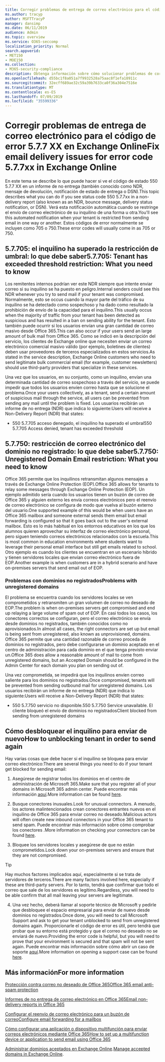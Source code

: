 ```yaml
---
title: Corregir problemas de entrega de correo electrónico para el código de error 5.7.7 XX en Exchange Online
ms.author: tracyp
author: MSFTTracyP
manager: dansimp
ms.date: 06/11/2019
audience: Admin
ms.topic: overview
ms.service: O365-seccomp
localization_priority: Normal
search.appverid:
- MET150
- MOE150
ms.collection:
- M365-security-compliance
description: Obtenga información sobre cómo solucionar problemas de correo electrónico para el código de error 5.7.7 XX en Exchange Online (inquilino bloqueado del envío de correo).
ms.openlocfilehash: d55bc1f8a051a7f9932528a75aac8f1efa18911c
ms.sourcegitcommit: 32ecff689ae32c59a39b7633ca0f36a304e7516e
ms.translationtype: MT
ms.contentlocale: es-ES
ms.lasthandoff: 07/09/2019
ms.locfileid: "35599336"
---
```

# <a name="fix-email-delivery-issues-for-error-code-577xx-in-exchange-online"></a><span data-ttu-id="3546d-103">Corregir problemas de entrega de correo electrónico para el código de error 5.7.7 XX en Exchange Online</span><span class="sxs-lookup"><span data-stu-id="3546d-103">Fix email delivery issues for error code 5.7.7xx in Exchange Online</span></span>

<span data-ttu-id="3546d-104">En este tema se describe lo que puede hacer si ve el código de estado 550 5.7.7 XX en un informe de no entrega (también conocido como NDR, mensaje de devolución, notificación de estado de entrega o DSN).</span><span class="sxs-lookup"><span data-stu-id="3546d-104">This topic describes what you can do if you see status code 550 5.7.7xx in a non-delivery report (also known as an NDR, bounce message, delivery status notification, or DSN).</span></span> <span data-ttu-id="3546d-105">Verá esta notificación automática cuando se restringe el envío de correo electrónico de su inquilino de una forma u otra.</span><span class="sxs-lookup"><span data-stu-id="3546d-105">You'll see this automated notification when your tenant is restricted from sending email in one way or another.</span></span> <span data-ttu-id="3546d-106">Estos códigos de error normalmente se incluyen como 705 o 750.</span><span class="sxs-lookup"><span data-stu-id="3546d-106">These error codes will usually come in as 705 or 750.</span></span>

## <a name="57705-tenant-has-exceeded-threshold-restriction-what-you-need-to-know"></a><span data-ttu-id="3546d-107">5.7.705: el inquilino ha superado la restricción de umbral: lo que debe saber</span><span class="sxs-lookup"><span data-stu-id="3546d-107">5.7.705: Tenant has exceeded threshold restriction: What you need to know</span></span>

<span data-ttu-id="3546d-108">Los remitentes internos podrían ver este NDR siempre que intente enviar correo si su inquilino se ha puesto en peligro.</span><span class="sxs-lookup"><span data-stu-id="3546d-108">Internal senders could see this NDR whenever you try to send mail if your tenant was compromised.</span></span> <span data-ttu-id="3546d-109">Normalmente, esto se occus cuando la mayor parte del tráfico de su inquilino se ha detectado como sospechoso y ha dado como resultado la prohibición de envío de la capacidad para el inquilino.</span><span class="sxs-lookup"><span data-stu-id="3546d-109">This usually occus when the majority of traffic from your tenant has been detected as suspicious and has resulted in a ban on sending ability for the tenant.</span></span> <span data-ttu-id="3546d-110">Esto también puede ocurrir si los usuarios envían una gran cantidad de correo masivo desde Office 365.</span><span class="sxs-lookup"><span data-stu-id="3546d-110">This can also occur if your users send an large amount of bulk mail from Office 365.</span></span> <span data-ttu-id="3546d-111">Como se indicó en la descripción del servicio, los clientes de Exchange online que necesiten enviar un correo electrónico comercial masivo válido (por ejemplo, boletines de clientes) deben usar proveedores de terceros especializados en estos servicios.</span><span class="sxs-lookup"><span data-stu-id="3546d-111">As stated in the service description, Exchange Online customers who need to send legitimate bulk commercial email (for example, customer newsletters) should use third-party providers that specialize in these services.</span></span>

<span data-ttu-id="3546d-112">Una vez que los usuarios, en su conjunto, como un inquilino, envían una determinada cantidad de correo sospechoso a través del servicio, se puede impedir que todos los usuarios envíen correo hasta que se solucione el problema.</span><span class="sxs-lookup"><span data-stu-id="3546d-112">Once your users collectively, as a tenant, send a certain amount of suspicious mail through the service, all users can be prevented from sending any mail until the problem is fixed.</span></span> <span data-ttu-id="3546d-113">Los usuarios recibirán un informe de no entrega (NDR) que indica lo siguiente:</span><span class="sxs-lookup"><span data-stu-id="3546d-113">Users will receive a Non-Delivery Report (NDR) that states:</span></span>

- <span data-ttu-id="3546d-114">550 5.7.705 acceso denegado, el inquilino ha superado el umbral</span><span class="sxs-lookup"><span data-stu-id="3546d-114">550 5.7.705 Access denied, tenant has exceeded threshold</span></span>

## <a name="57750-unregistered-domain-email-restriction-what-you-need-to-know"></a><span data-ttu-id="3546d-115">5.7.750: restricción de correo electrónico del dominio no registrado: lo que debe saber</span><span class="sxs-lookup"><span data-stu-id="3546d-115">5.7.750: Unregistered Domain Email restriction: What you need to know</span></span>

<span data-ttu-id="3546d-116">Office 365 permite que los inquilinos retransmitan algunos mensajes a través de Exchange Online Protection (EOP).</span><span class="sxs-lookup"><span data-stu-id="3546d-116">Office 365 allows for tenants to relay some messages through Exchange Online Protection (EOP).</span></span> <span data-ttu-id="3546d-117">Un ejemplo admitido sería cuando los usuarios tienen un buzón de correo de Office 365 y alguien externo les envía correos electrónicos pero el reenvío de correo electrónico se configura de modo que vuelva al buzón externo del usuario.</span><span class="sxs-lookup"><span data-stu-id="3546d-117">One supported example of this would be when users have an Office 365 mailbox and someone external sends them email but email forwarding is configured so that it goes back out to the user's external mailbox.</span></span> <span data-ttu-id="3546d-118">Esto es lo más habitual en los entornos educativos en los que los alumnos quieren aprovechar su interfaz de correo electrónico personal, pero siguen teniendo correos electrónicos relacionados con la escuela.</span><span class="sxs-lookup"><span data-stu-id="3546d-118">This is most common in education environments where students want to leverage their personal email interface but still get emails related to school.</span></span> <span data-ttu-id="3546d-119">Otro ejemplo es cuando los clientes se encuentran en un escenario híbrido y tienen servidores locales que envían correo electrónico fuera de EOP.</span><span class="sxs-lookup"><span data-stu-id="3546d-119">Another example is when customers are in a hybrid scenario and have on-premises servers that send email out of EOP.</span></span>

### <a name="problems-with-unregistered-domains"></a><span data-ttu-id="3546d-120">Problemas con dominios no registrados</span><span class="sxs-lookup"><span data-stu-id="3546d-120">Problems with unregistered domains</span></span>

<span data-ttu-id="3546d-121">El problema se encuentra cuando los servidores locales se ven comprometidos y retransmiten un gran volumen de correo no deseado de EOP.</span><span class="sxs-lookup"><span data-stu-id="3546d-121">The problem is when on-premises servers get compromised and end up relaying a large volume of spam out of EOP.</span></span> <span data-ttu-id="3546d-122">En casi todos los casos, los conectores correctos se configuran, pero el correo electrónico se envía desde dominios no registrados, también conocidos como no aprovisionados.</span><span class="sxs-lookup"><span data-stu-id="3546d-122">In almost all cases, the right connectors are set up but email is being sent from unregistered, also known as unprovisioned, domains.</span></span> <span data-ttu-id="3546d-123">Office 365 permite que una cantidad razonable de correo proceda de dominios no registrados, pero debe configurarse un dominio aceptado en el centro de administración para cada dominio en el que tenga previsto enviar un.</span><span class="sxs-lookup"><span data-stu-id="3546d-123">Office 365 does allow a reasonable amount of mail to come from unregistered domains, but an Accepted Domain should be configured in the Admin Center for each domain you plan on sending out of.</span></span>

<span data-ttu-id="3546d-124">Una vez comprometida, se impedirá que los inquilinos envíen correo saliente para los dominios no registrados.</span><span class="sxs-lookup"><span data-stu-id="3546d-124">Once compromised, tenants will be prevented from sending outbound mail for unregistered domains.</span></span> <span data-ttu-id="3546d-125">Los usuarios recibirán un informe de no entrega (NDR) que indica lo siguiente:</span><span class="sxs-lookup"><span data-stu-id="3546d-125">Users will receive a Non-Delivery Report (NDR) that states:</span></span>

- <span data-ttu-id="3546d-126">550 5.7.750 servicio no disponible.</span><span class="sxs-lookup"><span data-stu-id="3546d-126">550 5.7.750 Service unavailable.</span></span> <span data-ttu-id="3546d-127">El cliente bloqueó el envío de dominios no registrados</span><span class="sxs-lookup"><span data-stu-id="3546d-127">Client blocked from sending from unregistered domains</span></span>

## <a name="how-to-unblocking-tenant-in-order-to-send-again"></a><span data-ttu-id="3546d-128">Cómo desbloquear el inquilino para enviar de nuevo</span><span class="sxs-lookup"><span data-stu-id="3546d-128">How to unblocking tenant in order to send again</span></span>

<span data-ttu-id="3546d-129">Hay varias cosas que debe hacer si el inquilino se bloquea para enviar correo electrónico:</span><span class="sxs-lookup"><span data-stu-id="3546d-129">There are several things you need to do if your tenant get blocked for sending email:</span></span>

1. <span data-ttu-id="3546d-130">Asegúrese de registrar todos los dominios en el centro de administración de Microsoft 365.</span><span class="sxs-lookup"><span data-stu-id="3546d-130">Make sure that you register all of your domains in Microsoft 365 admin center.</span></span> <span data-ttu-id="3546d-131">Puede encontrar más información [aquí](https://docs.microsoft.com/en-us/exchange/mail-flow-best-practices/manage-accepted-domains/manage-accepted-domains).</span><span class="sxs-lookup"><span data-stu-id="3546d-131">More information can be found [here](https://docs.microsoft.com/en-us/exchange/mail-flow-best-practices/manage-accepted-domains/manage-accepted-domains).</span></span>

2. <span data-ttu-id="3546d-132">Busque conectores inusuales.</span><span class="sxs-lookup"><span data-stu-id="3546d-132">Look for unusual connectors.</span></span> <span data-ttu-id="3546d-133">A menudo, los actores malintencionados crean conectores entrantes nuevos en el inquilino de Office 365 para enviar correo no deseado.</span><span class="sxs-lookup"><span data-stu-id="3546d-133">Malicious actors will often create new inbound connectors in your Office 365 tenant to send spam.</span></span> <span data-ttu-id="3546d-134">Puede encontrar más información sobre cómo comprobar los conectores [](https://docs.microsoft.com/en-us/powershell/module/exchange/mail-flow/get-inboundconnector?view=exchange-ps).</span><span class="sxs-lookup"><span data-stu-id="3546d-134">More information on checking your connectors can be found [here](https://docs.microsoft.com/en-us/powershell/module/exchange/mail-flow/get-inboundconnector?view=exchange-ps).</span></span> 

3. <span data-ttu-id="3546d-135">Bloquee los servidores locales y asegúrese de que no están comprometidos.</span><span class="sxs-lookup"><span data-stu-id="3546d-135">Lock down your on-premises servers and ensure that they are not compromised.</span></span>

> [!TIP]
> <span data-ttu-id="3546d-136">Hay muchos factores implicados aquí, especialmente si se trata de servidores de terceros.</span><span class="sxs-lookup"><span data-stu-id="3546d-136">There are many factors involved here, especially if these are third-party servers.</span></span> <span data-ttu-id="3546d-137">Por lo tanto, tendrá que confirmar que todo el correo que sale de los servidores es legítimo.</span><span class="sxs-lookup"><span data-stu-id="3546d-137">Regardless, you will need to be able confirm that  all mail leaving your servers are legitimate.</span></span>

4. <span data-ttu-id="3546d-138">Una vez hecho, deberá llamar al soporte técnico de Microsoft y pedirle que desbloquee el espacio empresarial para enviar de nuevo desde dominios no registrados.</span><span class="sxs-lookup"><span data-stu-id="3546d-138">Once done, you will need to call Microsoft Support and ask to get your tenant unblocked to send from unregistered domains again.</span></span>  <span data-ttu-id="3546d-139">Proporcionarle el código de error es útil, pero tendrá que probar que su entorno está protegido y que el correo no deseado no se enviará de nuevo.</span><span class="sxs-lookup"><span data-stu-id="3546d-139">Providing the error code is helpful, but you will need to prove that your environment is secured and that spam will not be sent again.</span></span> <span data-ttu-id="3546d-140">Puede encontrar más información sobre cómo abrir un caso de soporte [aquí](https://support.office.com/en-us/article/Contact-support-for-business-products-Admin-Help-32a17ca7-6fa0-4870-8a8d-e25ba4ccfd4b#ID0EAADAAA=online).</span><span class="sxs-lookup"><span data-stu-id="3546d-140">More information on opening a support case can be found [here](https://support.office.com/en-us/article/Contact-support-for-business-products-Admin-Help-32a17ca7-6fa0-4870-8a8d-e25ba4ccfd4b#ID0EAADAAA=online).</span></span>
  
## <a name="for-more-information"></a><span data-ttu-id="3546d-141">Más información</span><span class="sxs-lookup"><span data-stu-id="3546d-141">For more information</span></span>

[<span data-ttu-id="3546d-142">Protección contra correo no deseado de Office 365</span><span class="sxs-lookup"><span data-stu-id="3546d-142">Office 365 email anti-spam protection</span></span>](anti-spam-protection.md)

[<span data-ttu-id="3546d-143">Informes de no entrega de correo electrónico en Office 365</span><span class="sxs-lookup"><span data-stu-id="3546d-143">Email non-delivery reports in Office 365</span></span>](https://support.office.com/article/email-non-delivery-reports-in-office-365-51daa6b9-2e35-49c4-a0c9-df85bf8533c3)

[<span data-ttu-id="3546d-144">Configurar el reenvío de correo electrónico para un buzón de correo</span><span class="sxs-lookup"><span data-stu-id="3546d-144">Configure email forwarding for a mailbox</span></span>](https://docs.microsoft.com/en-us/exchange/recipients-in-exchange-online/manage-user-mailboxes/configure-email-forwarding)

[<span data-ttu-id="3546d-145">Cómo configurar una aplicación o dispositivo multifunción para enviar correos electrónicos mediante Office 365</span><span class="sxs-lookup"><span data-stu-id="3546d-145">How to set up a multifunction device or application to send email using Office 365</span></span>](https://support.office.com/en-us/article/How-to-set-up-a-multifunction-device-or-application-to-send-email-using-Office-365-69f58e99-c550-4274-ad18-c805d654b4c4)

<span data-ttu-id="3546d-146">[Administrar dominios aceptados en Exchange Online](https://docs.microsoft.com/en-us/exchange/mail-flow-best-practices/manage-accepted-domains/manage-accepted-domains).</span><span class="sxs-lookup"><span data-stu-id="3546d-146">[Manage accepted domains in Exchange Online](https://docs.microsoft.com/en-us/exchange/mail-flow-best-practices/manage-accepted-domains/manage-accepted-domains).</span></span>
